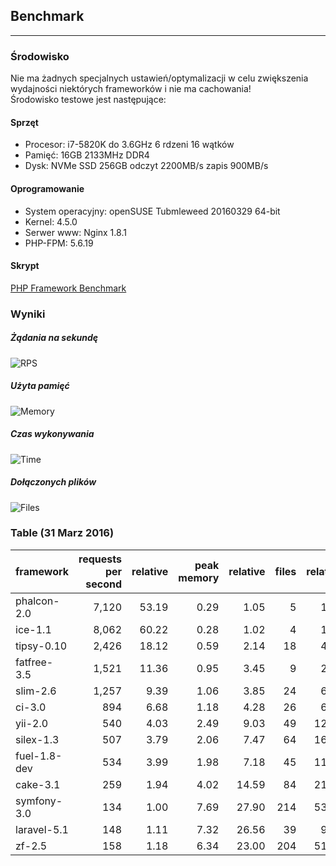 ## Benchmark
***
### Środowisko
Nie ma żadnych specjalnych ustawień/optymalizacji w celu zwiększenia wydajności niektórych frameworków i nie ma cachowania!  
Środowisko testowe jest następujące:

#### Sprzęt
* Procesor: i7-5820K do 3.6GHz 6 rdzeni 16 wątków
* Pamięć: 16GB 2133MHz DDR4
* Dysk: NVMe SSD 256GB odczyt 2200MB/s zapis 900MB/s

#### Oprogramowanie
* System operacyjny: openSUSE Tubmleweed 20160329 64-bit
* Kernel: 4.5.0
* Serwer www: Nginx 1.8.1
* PHP-FPM: 5.6.19

#### Skrypt
[PHP Framework Benchmark](https://github.com/kenjis/php-framework-benchmark)

### Wyniki
##### Żądania na sekundę

![RPS](/img/doc/benchmark.jpg?v=31032016)

##### Użyta pamięć

![Memory](/img/doc/benchmark2.jpg?v=31032016)

##### Czas wykonywania

![Time](/img/doc/benchmark3.jpg?v=31032016)

##### Dołączonych plików

![Files](/img/doc/benchmark4.jpg?v=31032016)

### Table (31 Marz 2016)
|framework          |requests per second|relative|peak memory|relative|files|relative| 
|-------------------|------------------:|-------:|----------:|-------:|----:|-------:| 
|phalcon-2.0        |              7,120|   53.19|       0.29|    1.05|    5|    1.25| 
|ice-1.1            |              8,062|   60.22|       0.28|    1.02|    4|    1.00| 
|tipsy-0.10         |              2,426|   18.12|       0.59|    2.14|   18|    4.50| 
|fatfree-3.5        |              1,521|   11.36|       0.95|    3.45|    9|    2.25| 
|slim-2.6           |              1,257|    9.39|       1.06|    3.85|   24|    6.00| 
|ci-3.0             |                894|    6.68|       1.18|    4.28|   26|    6.50| 
|yii-2.0            |                540|    4.03|       2.49|    9.03|   49|   12.25| 
|silex-1.3          |                507|    3.79|       2.06|    7.47|   64|   16.00| 
|fuel-1.8-dev       |                534|    3.99|       1.98|    7.18|   45|   11.25| 
|cake-3.1           |                259|    1.94|       4.02|   14.59|   84|   21.00| 
|symfony-3.0        |                134|    1.00|       7.69|   27.90|  214|   53.50| 
|laravel-5.1        |                148|    1.11|       7.32|   26.56|   39|    9.75| 
|zf-2.5             |                158|    1.18|       6.34|   23.00|  204|   51.00|